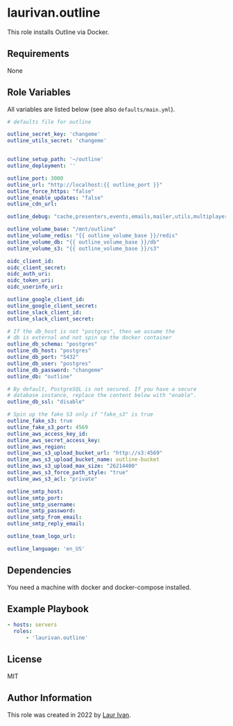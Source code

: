 # laurivan.outline

This role installs Outline via Docker.

## Requirements

None

## Role Variables

All variables are listed below (see also `defaults/main.yml`).

```yml
# defaults file for outline

outline_secret_key: 'changeme'
outline_utils_secret: 'changeme'


outline_setup_path: '~/outline'
outline_deployment: ''

outline_port: 3000
outline_url: "http://localhost:{{ outline_port }}"
outline_force_https: "false"
outline_enable_updates: "false"
outline_cdn_url: 

outline_debug: "cache,presenters,events,emails,mailer,utils,multiplayer,server,services"

outline_volume_base: "/mnt/outline"
outline_volume_redis: "{{ outline_volume_base }}/redis"
outline_volume_db: "{{ outline_volume_base }}/db"
outline_volume_s3: "{{ outline_volume_base }}/s3"

oidc_client_id:
oidc_client_secret:
oidc_auth_uri:
oidc_token_uri:
oidc_userinfo_uri:

outline_google_client_id:
outline_google_client_secret:
outline_slack_client_id:
outline_slack_client_secret:

# If the db_host is not "postgres", then we assume the
# db is external and not spin up the docker container
outline_db_schema: "postgres"
outline_db_host: "postgres"
outline_db_port: "5432"
outline_db_user: "postgres"
outline_db_password: "changeme"
outline_db: "outline"

# By default, PostgreSQL is not secured. If you have a secure
# database instance, replace the content below with "enable".
outline_db_ssl: "disable"

# Spin up the fake S3 only if "fake_s3" is true
outline_fake_s3: true
outline_fake_s3_port: 4569
outline_aws_access_key_id:
outline_aws_secret_access_key:
outline_aws_region:
outline_aws_s3_upload_bucket_url: "http://s3:4569"
outline_aws_s3_upload_bucket_name: outline-bucket
outline_aws_s3_upload_max_size: "26214400"
outline_aws_s3_force_path_style: "true"
outline_aws_s3_acl: "private"

outline_smtp_host:
outline_smtp_port:
outline_smtp_username:
outline_smtp_password:
outline_smtp_from_email:
outline_smtp_reply_email:

outline_team_logo_url:

outline_language: 'en_US'
```

## Dependencies

You need a machine with docker and docker-compose installed.

## Example Playbook

```yml
- hosts: servers
  roles:
      - 'laurivan.outline'
```

## License

MIT

## Author Information

This role was created in 2022 by [Laur Ivan](https://www.laurivan.com).

